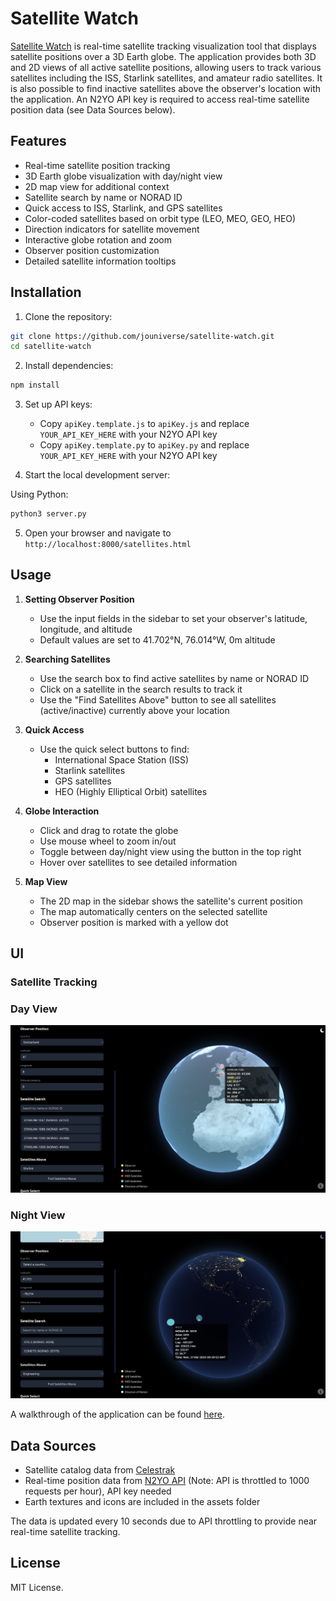 # Satellite Watch

[Satellite Watch](https://satellite-watch.vercel.app/satellites.html) is real-time satellite tracking visualization tool that displays satellite positions over a 3D Earth globe. The application provides both 3D and 2D views of all active satellite positions, allowing users to track various satellites including the ISS, Starlink satellites, and amateur radio satellites. It is also possible to find inactive satellites above the observer's location with the application. An N2YO API key is required to access real-time satellite position data (see Data Sources below).

## Features

- Real-time satellite position tracking
- 3D Earth globe visualization with day/night view
- 2D map view for additional context
- Satellite search by name or NORAD ID
- Quick access to ISS, Starlink, and GPS satellites
- Color-coded satellites based on orbit type (LEO, MEO, GEO, HEO)
- Direction indicators for satellite movement
- Interactive globe rotation and zoom
- Observer position customization
- Detailed satellite information tooltips

## Installation

1. Clone the repository:

```bash
git clone https://github.com/jouniverse/satellite-watch.git
cd satellite-watch
```

2. Install dependencies:

```bash
npm install
```

3. Set up API keys:

   - Copy `apiKey.template.js` to `apiKey.js` and replace `YOUR_API_KEY_HERE` with your N2YO API key
   - Copy `apiKey.template.py` to `apiKey.py` and replace `YOUR_API_KEY_HERE` with your N2YO API key

4. Start the local development server:

Using Python:

```bash
python3 server.py
```

5. Open your browser and navigate to `http://localhost:8000/satellites.html`

## Usage

1. **Setting Observer Position**

   - Use the input fields in the sidebar to set your observer's latitude, longitude, and altitude
   - Default values are set to 41.702°N, 76.014°W, 0m altitude

2. **Searching Satellites**

   - Use the search box to find active satellites by name or NORAD ID
   - Click on a satellite in the search results to track it
   - Use the "Find Satellites Above" button to see all satellites (active/inactive) currently above your location

3. **Quick Access**

   - Use the quick select buttons to find:
     - International Space Station (ISS)
     - Starlink satellites
     - GPS satellites
     - HEO (Highly Elliptical Orbit) satellites

4. **Globe Interaction**

   - Click and drag to rotate the globe
   - Use mouse wheel to zoom in/out
   - Toggle between day/night view using the button in the top right
   - Hover over satellites to see detailed information

5. **Map View**
   - The 2D map in the sidebar shows the satellite's current position
   - The map automatically centers on the selected satellite
   - Observer position is marked with a yellow dot

## UI

### Satellite Tracking

### Day View

![Satellite Tracking View](./assets/UI/ui-1.png)

### Night View

![Satellite Tracking View](./assets/UI/ui-2.png)

A walkthrough of the application can be found [here](https://youtu.be/3__Hjmay5Wo).

## Data Sources

- Satellite catalog data from [Celestrak](https://celestrak.org/)
- Real-time position data from [N2YO API](https://www.n2yo.com/) (Note: API is throttled to 1000 requests per hour), API key needed
- Earth textures and icons are included in the assets folder

The data is updated every 10 seconds due to API throttling to provide near real-time satellite tracking.

## License

MIT License.
